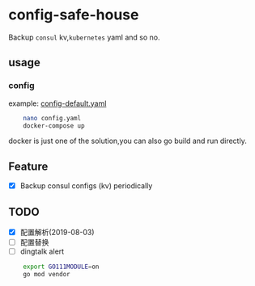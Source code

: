 # config-safe-house

Backup `consul` kv,`kubernetes` yaml and so no.

## usage

### config

example: [config-default.yaml](/config-default.yaml)

```bash
    nano config.yaml
    docker-compose up
```

docker is just one of the solution,you can also go build and run directly.


## Feature

- [x] Backup consul configs (kv) periodically

## TODO

- [x] 配置解析(2019-08-03)
- [ ] 配置替换
- [ ] dingtalk alert

```bash
    export GO111MODULE=on
    go mod vendor
```